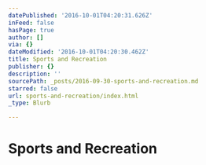 ```yaml
---
datePublished: '2016-10-01T04:20:31.626Z'
inFeed: false
hasPage: true
author: []
via: {}
dateModified: '2016-10-01T04:20:30.462Z'
title: Sports and Recreation
publisher: {}
description: ''
sourcePath: _posts/2016-09-30-sports-and-recreation.md
starred: false
url: sports-and-recreation/index.html
_type: Blurb

---
```

# Sports and Recreation